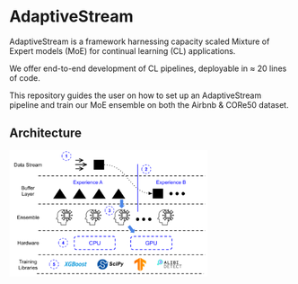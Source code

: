# AdaptiveStream
AdaptiveStream is a framework harnessing capacity scaled Mixture of Expert models (MoE) for continual learning (CL) applications.

We offer end-to-end development of CL pipelines, deployable in $\approx$ 20 lines of code. 

This repository guides the user on how to set up an AdaptiveStream pipeline and train our MoE ensemble on both the Airbnb & CORe50 dataset.

## Architecture
<img src="img/process_flow_adaptivestream.png" width=70% height=70%></img>
